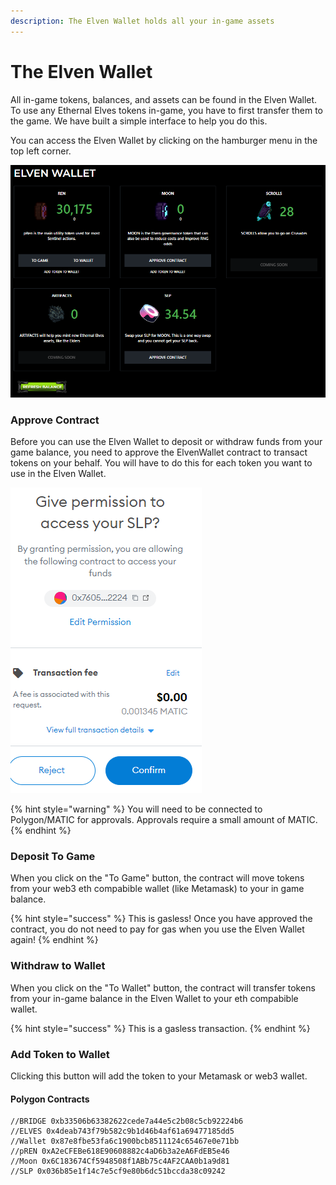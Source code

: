 ```yaml
---
description: The Elven Wallet holds all your in-game assets
---
```


# The Elven Wallet

All in-game tokens, balances, and assets can be found in the Elven Wallet. To use any Ethernal Elves tokens in-game, you have to first transfer them to the game. We have built a simple interface to help you do this.

You can access the Elven Wallet by clicking on the hamburger menu in the top left corner.&#x20;

![All current and future assets can be bridged to the game from the Elven Wallet](../.gitbook/assets/Wallet.png)

### Approve Contract

Before you can use the Elven Wallet to deposit or withdraw funds from your game balance, you need to approve the ElvenWallet contract to transact tokens on your behalf. You will have to do this for each token you want to use in the Elven Wallet.

![](../.gitbook/assets/5.png)

{% hint style="warning" %}
You will need to be connected to Polygon/MATIC for approvals. Approvals require a small amount of MATIC.
{% endhint %}

### Deposit To Game

When you click on the "To Game" button, the contract will move tokens from your web3 eth compabible wallet (like Metamask) to your in game balance.

{% hint style="success" %}
This is gasless! Once you have approved the contract, you do not need to pay for gas when you use the Elven Wallet again!
{% endhint %}

### Withdraw to Wallet

When you click on the "To Wallet" button, the contract will transfer tokens from your in-game balance in the Elven Wallet to your eth compabible wallet.&#x20;

{% hint style="success" %}
This is a gasless transaction.&#x20;
{% endhint %}

### Add Token to Wallet

Clicking this button will add the token to your Metamask or web3 wallet.&#x20;

#### **Polygon Contracts**&#x20;

```
//BRIDGE 0xb33506b63382622cede7a44e5c2b08c5cb92224b6
//ELVES 0x4deab743f79b582c9b1d46b4af61a69477185dd5
//Wallet 0x87e8fbe53fa6c1900bcb8511124c65467e0e71bb
//pREN 0xA2eCFEBe618E90608882c4aD6b3a2eA6FdEB5e46
//Moon 0x6C183674Cf5948508f1ABb75c4AF2CAA0b1a9d81
//SLP 0x036b85e1f14c7e5cf9e80b6dc51bccda38c09242
```
